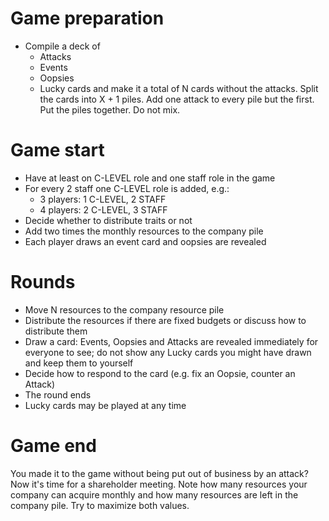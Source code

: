 # Game preparation

* Compile a deck of
  * Attacks
  * Events
  * Oopsies
  * Lucky cards
and make it a total of N cards without the attacks.
Split the cards into X + 1 piles. Add one attack to every pile but the first. Put the piles together. Do not mix. 


# Game start

* Have at least on C-LEVEL role and one staff role in the game
* For every 2 staff one C-LEVEL role is added, e.g.:
  * 3 players: 1 C-LEVEL, 2 STAFF
  * 4 players: 2 C-LEVEL, 3 STAFF
* Decide whether to distribute traits or not
* Add two times the monthly resources to the company pile
* Each player draws an event card and oopsies are revealed

# Rounds

* Move N resources to the company resource pile
* Distribute the resources if there are fixed budgets or discuss how to distribute them
* Draw a card: Events, Oopsies and Attacks are revealed immediately for everyone to see; do not show any Lucky cards you might have drawn and keep them to yourself
* Decide how to respond to the card (e.g. fix an Oopsie, counter an Attack)
* The round ends
* Lucky cards may be played at any time

# Game end

You made it to the game without being put out of business by an attack? Now it's time for a shareholder meeting. Note how many resources your company can
acquire monthly and how many resources are left in the company pile. Try to maximize both values.